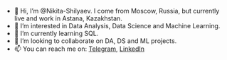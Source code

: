 - 👋 Hi, I’m @Nikita-Shilyaev. I come from Moscow, Russia, but currently live and work in Astana, Kazakhstan.
- 👀 I’m interested in Data Analysis, Data Science and Machine Learning.
- 🌱 I’m currently learning SQL.
- 💞️ I’m looking to collaborate on DA, DS and ML projects.
- 📫 You can reach me on: [Telegram](https://t.me/n_shilyaev), [LinkedIn](https://www.linkedin.com/in/nikita-shilyaev/)
